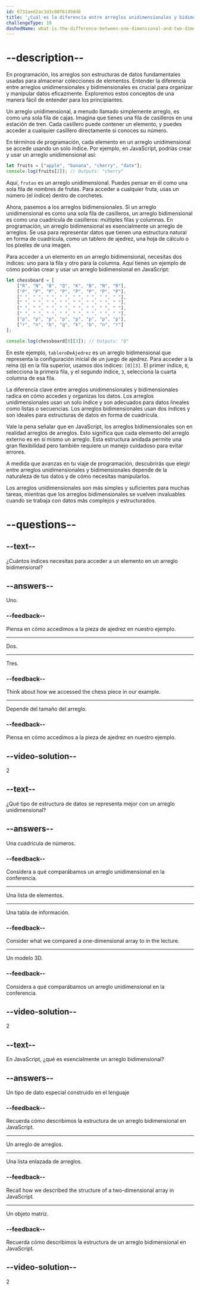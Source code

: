 ```yaml
---
id: 6732aed2ac3d3c08f6149dd6
title: '¿Cuál es la diferencia entre arreglos unidimensionales y bidimensionales?'
challengeType: 19
dashedName: what-is-the-difference-between-one-dimensional-and-two-dimensional-arrays
---
```


# --description--

En programación, los arreglos son estructuras de datos fundamentales usadas para almacenar colecciones de elementos. Entender la diferencia entre arreglos unidimensionales y bidimensionales es crucial para organizar y manipular datos eficazmente. Exploremos estos conceptos de una manera fácil de entender para los principiantes.

Un arreglo unidimensional, a menudo llamado simplemente arreglo, es como una sola fila de cajas. Imagina que tienes una fila de casilleros en una estación de tren. Cada casillero puede contener un elemento, y puedes acceder a cualquier casillero directamente si conoces su número.

En términos de programación, cada elemento en un arreglo unidimensional se accede usando un solo índice. Por ejemplo, en JavaScript, podrías crear y usar un arreglo unidimensional así:

```js
let fruits = ["apple", "banana", "cherry", "date"];
console.log(fruits[2]); // Outputs: "cherry"
```

Aquí, `frutas` es un arreglo unidimensional. Puedes pensar en él como una sola fila de nombres de frutas. Para acceder a cualquier fruta, usas un número (el índice) dentro de corchetes.

Ahora, pasemos a los arreglos bidimensionales. Si un arreglo unidimensional es como una sola fila de casilleros, un arreglo bidimensional es como una cuadrícula de casilleros: múltiples filas y columnas. En programación, un arreglo bidimensional es esencialmente un arreglo de arreglos. Se usa para representar datos que tienen una estructura natural en forma de cuadrícula, como un tablero de ajedrez, una hoja de cálculo o los píxeles de una imagen.

Para acceder a un elemento en un arreglo bidimensional, necesitas dos índices: uno para la fila y otro para la columna. Aquí tienes un ejemplo de cómo podrías crear y usar un arreglo bidimensional en JavaScript:

```js
let chessboard = [
    ["R", "N", "B", "Q", "K", "B", "N", "R"],
    ["P", "P", "P", "P", "P", "P", "P", "P"],
    [" ", " ", " ", " ", " ", " ", " ", " "],
    [" ", " ", " ", " ", " ", " ", " ", " "],
    [" ", " ", " ", " ", " ", " ", " ", " "],
    [" ", " ", " ", " ", " ", " ", " ", " "],
    ["p", "p", "p", "p", "p", "p", "p", "p"],
    ["r", "n", "b", "q", "k", "b", "n", "r"]
];

console.log(chessboard[0][3]); // Outputs: "Q"
```

En este ejemplo, `tableroDeAjedrez` es un arreglo bidimensional que representa la configuración inicial de un juego de ajedrez. Para acceder a la reina (`Q`) en la fila superior, usamos dos índices: `[0][3]`. El primer índice, `0`, selecciona la primera fila, y el segundo índice, `3`, selecciona la cuarta columna de esa fila.

La diferencia clave entre arreglos unidimensionales y bidimensionales radica en cómo accedes y organizas los datos. Los arreglos unidimensionales usan un solo índice y son adecuados para datos lineales como listas o secuencias. Los arreglos bidimensionales usan dos índices y son ideales para estructuras de datos en forma de cuadrícula.

Vale la pena señalar que en JavaScript, los arreglos bidimensionales son en realidad arreglos de arreglos. Esto significa que cada elemento del arreglo externo es en sí mismo un arreglo. Esta estructura anidada permite una gran flexibilidad pero también requiere un manejo cuidadoso para evitar errores.

A medida que avanzas en tu viaje de programación, descubrirás que elegir entre arreglos unidimensionales y bidimensionales depende de la naturaleza de tus datos y de cómo necesitas manipularlos.

Los arreglos unidimensionales son más simples y suficientes para muchas tareas, mientras que los arreglos bidimensionales se vuelven invaluables cuando se trabaja con datos más complejos y estructurados.

# --questions--

## --text--

¿Cuántos índices necesitas para acceder a un elemento en un arreglo bidimensional?

## --answers--

Uno.

### --feedback--

Piensa en cómo accedimos a la pieza de ajedrez en nuestro ejemplo.

---

Dos.

---

Tres.

### --feedback--

Think about how we accessed the chess piece in our example.

---

Depende del tamaño del arreglo.

### --feedback--

Piensa en cómo accedimos a la pieza de ajedrez en nuestro ejemplo.

## --video-solution--

2

## --text--

¿Qué tipo de estructura de datos se representa mejor con un arreglo unidimensional?

## --answers--

Una cuadrícula de números.

### --feedback--

Considera a qué comparábamos un arreglo unidimensional en la conferencia.

---

Una lista de elementos.

---

Una tabla de información.

### --feedback--

Consider what we compared a one-dimensional array to in the lecture.

---

Un modelo 3D.

### --feedback--

Considera a qué comparábamos un arreglo unidimensional en la conferencia.

## --video-solution--

2

## --text--

En JavaScript, ¿qué es esencialmente un arreglo bidimensional?

## --answers--

Un tipo de dato especial construido en el lenguaje

### --feedback--

Recuerda cómo describimos la estructura de un arreglo bidimensional en JavaScript.

---

Un arreglo de arreglos.

---

Una lista enlazada de arreglos.

### --feedback--

Recall how we described the structure of a two-dimensional array in JavaScript.

---

Un objeto matriz.

### --feedback--

Recuerda cómo describimos la estructura de un arreglo bidimensional en JavaScript.

## --video-solution--

2

